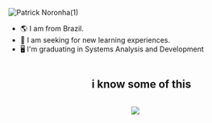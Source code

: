 <!--banner-->
![Patrick Noronha(1)](https://github.com/patricknss/patricknss/assets/78814591/be2ea233-2246-4efd-ba28-f5fb755ba474)

<!--info-->
- 🌎 I am from Brazil.
- 📕 I am seeking for new learning experiences.
- 🖥️ I'm graduating in Systems Analysis and Development
<!--info/end-->

<!--stacks-->
<div id="tech-stacks">
  <ul align="center">
    <summary><h2 style="display: inline-block">i know some of this</h2></summary>
  </ul>
</div>

<p align="center">
  <a href="https://skillicons.dev">
    <img src="https://skillicons.dev/icons?i=py,c,cpp,nodejs,java,js,css,html,php,mysql,docker,discord,bots,arduino&perline=14"/>
  </a>
</p>
<!--stack icons end-->
